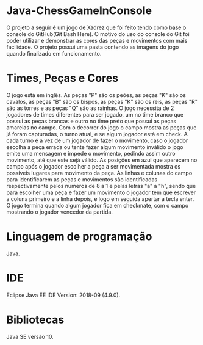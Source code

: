 # Java-ChessGameInConsole

O projeto a seguir é um jogo de Xadrez que foi feito tendo como base o console do GitHub(Git Bash Here). O motivo do uso do console do Git foi poder utilizar e demonstrar as cores das peças e movimentos com mais facilidade. O projeto possui uma pasta contendo as imagens do jogo quando finalizado em funcionamento.

# Times, Peças e Cores

O jogo está em inglês. As peças "P" são os peões, as peças "K" são os cavalos, as peças "B" são os bispos, as peças "K" são os reis, as peças "R" são as torres e as peças "Q" são as rainhas. O jogo necessita de 2 jogadores de times diferentes para ser jogado, um no time branco que possui as peças brancas e outro no time preto que possui as peças amarelas no campo. Com o decorrer do jogo o campo mostra as peças que já foram capturadas, o turno atual, e se algum jogador está em check.  A cada turno é a vez de um jogador de fazer o movimento, caso o jogador escolha a peça errada ou tente fazer algum movimento inválido o jogo emite uma mensagem e impede o movimento, pedindo assim outro movimento, até que este sejá válido. As posições em azul que aparecem no campo após o jogador escolher a peça a ser movimentada mostra os possíveis lugares para movimento da peça. As linhas e colunas do campo para identificarem as peças e movimentos são identificadas respectivamente pelos numeros de 8 a 1 e pelas letras "a" a "h", sendo que para escolher uma peça e fazer um movimento o jogador tem que escrever a coluna primeiro e a linha depois, e logo em seguida apertar a tecla enter. O jogo termina quando algum jogador fica em checkmate, com o campo mostrando o jogador vencedor da partida.



# Linguagem de programação 
Java.

# IDE
Eclipse Java EE IDE Version: 2018-09 (4.9.0).

# Bibliotecas
Java SE versão 10.

